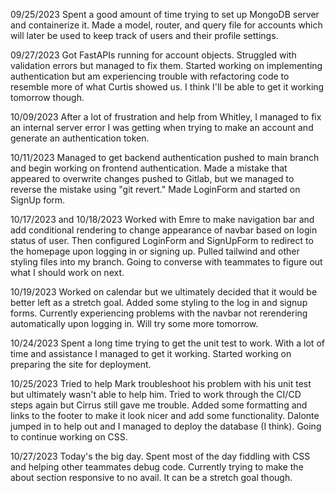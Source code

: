 09/25/2023
Spent a good amount of time trying to set up MongoDB server and containerize it. Made a model, router, and query file for accounts which will later be used to keep track of users and their profile settings.

09/27/2023
Got FastAPIs running for account objects. Struggled with validation errors but managed to fix them. Started working on implementing authentication but am experiencing trouble with refactoring code to resemble more of what Curtis showed us. I think I'll be able to get it working tomorrow though.

10/09/2023
After a lot of frustration and help from Whitley, I managed to fix an internal server error I was getting when trying to make an account and generate an authentication token.

10/11/2023
Managed to get backend authentication pushed to main branch and begin working on frontend authentication. Made a mistake that appeared to overwrite changes pushed to Gitlab, but we managed to reverse the mistake using "git revert." Made LoginForm and started on SignUp form.

10/17/2023 and 10/18/2023
Worked with Emre to make navigation bar and add conditional rendering to change appearance of navbar based on login status of user. Then configured LoginForm and SignUpForm to redirect to the homepage upon logging in or signing up. Pulled tailwind and other styling files into my branch. Going to converse with teammates to figure out what I should work on next.

10/19/2023
Worked on calendar but we ultimately decided that it would be better left as a stretch goal. Added some styling to the log in and signup forms. Currently experiencing problems with the navbar not rerendering automatically upon logging in. Will try some more tomorrow.

10/24/2023
Spent a long time trying to get the unit test to work. With a lot of time and assistance I managed to get it working. Started working on preparing the site for deployment.

10/25/2023
Tried to help Mark troubleshoot his problem with his unit test but ultimately wasn't able to help him. Tried to work through the CI/CD steps again but Cirrus still gave me trouble. Added some formatting and links to the footer to make it look nicer and add some functionality. Dalonte jumped in to help out and I managed to deploy the database (I think). Going to continue working on CSS.

10/27/2023
Today's the big day. Spent most of the day fiddling with CSS and helping other teammates debug code. Currently trying to make the about section responsive to no avail. It can be a stretch goal though.
